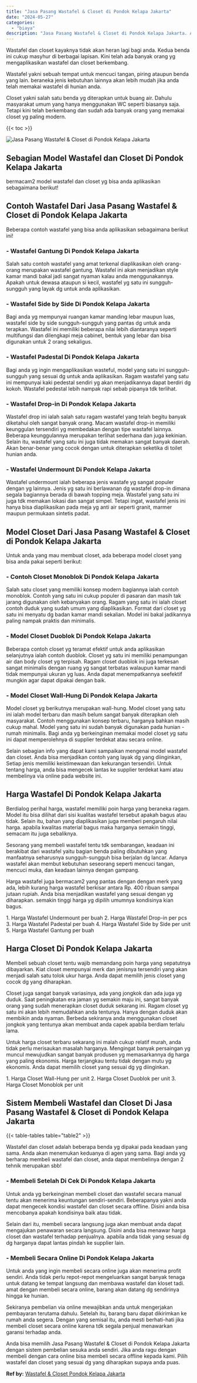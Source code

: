```yaml
---
title: "Jasa Pasang Wastafel & Closet di Pondok Kelapa Jakarta"
date: "2024-05-27"
categories: 
  - "biaya"
description: "Jasa Pasang Wastafel & Closet di Pondok Kelapa Jakarta. Anda bisa memilih Jasa Pasang Wastafel & Closet di Pondok Kelapa Jakarta dengan sistem pembelian sesu..."
---
```


Wastafel dan closet kayaknya tidak akan heran lagi bagi anda. Kedua benda ini cukup masyhur di berbagai lapisan. Kini telah ada banyak orang yg mengaplikasikan wastafel dan closet berkembang.

Wastafel yakni sebuah tempat untuk mencuci tangan, piring ataupun benda yang lain. beraneka jenis kebutuhan lainnya akan lebih mudah jika anda telah memakai wastafel di hunian anda.

Closet yakni salah satu benda yg diterapkan untuk buang air. Dahulu masyarakat umum yang hanya menggunakan WC seperti biasanya saja. Tetapi kini telah berkembang dan sudah ada banyak orang yang memakai closet yg paling modern.

{{< toc >}}

![Jasa Pasang Wastafel & Closet di Pondok Kelapa Jakarta](/images/wastafel-closet-murah23.png)

## Sebagian Model Wastafel dan Closet Di Pondok Kelapa Jakarta

bermacam2 model wastafel dan closet yg bisa anda aplikasikan sebagaimana berikut!

## Contoh Wastafel Dari Jasa Pasang Wastafel & Closet di Pondok Kelapa Jakarta

Beberapa contoh wastafel yang bisa anda aplikasikan sebagaimana berikut ini!

### \- Wastafel Gantung Di Pondok Kelapa Jakarta

Salah satu contoh wastafel yang amat terkenal diaplikasikan oleh orang-orang merupakan wastafel gantung. Wastafel ini akan menjadikan style kamar mandi bakal jadi sangat nyaman kalau anda menggunakannya. Apakah untuk dewasa ataupun si kecil, wastafel yg satu ini sungguh-sungguh yang layak dg untuk anda aplikasikan.

### \- Wastafel Side by Side Di Pondok Kelapa Jakarta

Bagi anda yg mempunyai ruangan kamar manding lebar maupun luas, wastafel side by side sungguh-sungguh yang pantas dg untuk anda terapkan. Wastafel ini memiliki beberapa nilai lebih diantaranya seperti multifungsi dan dilengkapi meja cabinet, bentuk yang lebar dan bisa digunakan untuk 2 orang sekaligus.

### \- Wastafel Padestal Di Pondok Kelapa Jakarta

Bagi anda yg ingin mengaplikasikan wasteful, model yang satu ini sungguh-sungguh yang sesuai dg untuk anda aplikasikan. Ragam wastafel yang satu ini mempunyai kaki pedestal sendiri yg akan menjadikannya dapat berdiri dg kokoh. Wastafel pedestal lebih nampak rapi sebab pipanya tdk terlihat.

### \- Wastafel Drop-in Di Pondok Kelapa Jakarta

Wastafel drop ini ialah salah satu ragam wastafel yang telah begitu banyak diketahui oleh sangat banyak orang. Macam wastafel drop-in memiliki keunggulan tersendiri yg membedakan dengan tipe wastafel lainnya. Beberapa keunggulannya merupakan terlihat sederhana dan juga kekinian. Selain itu, wastafel yang satu ini juga tidak memakan sangat banyak daerah. Akan benar-benar yang cocok dengan untuk diterapkan seketika di toilet hunian anda.

### \- Wastafel Undermount Di Pondok Kelapa Jakarta

Wastafel undermount ialah beberapa jenis wastafe yg sangat populer dengan yg lainnya. Jenis yg satu ini berlawanan dg wastafel drop-in dimana segala bagiannya berada di bawah topping meja. Wastafel yang satu ini juga tdk memakan lokasi dan sangat simpel. Tetapi ingat, wastafel jenis ini hanya bisa diaplikasikan pada meja yg anti air seperti granit, marmer maupun permukaan sintetis padat.

## Model Closet Dari Jasa Pasang Wastafel & Closet di Pondok Kelapa Jakarta

Untuk anda yang mau membuat closet, ada beberapa model closet yang bisa anda pakai seperti berikut:

### \- Contoh Closet Monoblok Di Pondok Kelapa Jakarta

Salah satu closet yang memiliki konsep modern bagiannya ialah contoh monoblok. Contoh yang satu ini cukup populer di pasaran dan masih tak jarang digunakan oleh kebanyakan orang. Ragam yang satu ini ialah closet contoh duduk yang sudah umum yang diaplikasikan. Format dari closet yg satu ini menyatu dg badan kamar mandi sekalian. Model ini bakal jadikannya paling nampak praktis dan minimalis.

### \- Model Closet Duoblok Di Pondok Kelapa Jakarta

Beberapa contoh closet yg teramat efektif untuk anda aplikasikan selanjutnya ialah contoh duoblok. Closet yg satu ini memiliki penampungan air dan body closet yg terpisah. Ragam closet duoblok ini juga terkesan sangat minimalis dengan ruang yg sangat terbatas walaupun kamar mandi tidak mempunyai ukuran yg luas. Anda dapat menempatkannya seefektif mungkin agar dapat dipakai dengan baik.

### \- Model Closet Wall-Hung Di Pondok Kelapa Jakarta

Model closet yg berikutnya merupakan wall-hung. Model closet yang satu ini ialah model terbaru dan masih belum sangat banyak diterapkan oleh masyarakat. Contoh menggunakan konsep terbaru, harganya bahkan masih cukup mahal. Model yang satu ini sudah banyak digunakan pada hunian - rumah minimalis. Bagi anda yg berkeinginan memakai model closet yg satu ini dapat memperolehnya di supplier terdekat atau secara online.

Selain sebagian info yang dapat kami sampaikan mengenai model wastafel dan closet. Anda bisa menjadikan contoh yang layak dg yang diinginkan, Setiap jenis memiliki keistimewaan dan kekurangan tersendiri. Untuk tentang harga, anda bisa mengecek lantas ke supplier terdekat kami atau membelinya via online pada website ini.

## Harga Wastafel Di Pondok Kelapa Jakarta

Berdialog perihal harga, wastafel memiliki poin harga yang beraneka ragam. Model itu bisa dilihat dari sisi kualitas wastafel tersebut apakah bagus atau tidak. Selain itu, bahan yang diaplikasikan juga memberi pengaruh nilai harga. apabila kwalitas material bagus maka harganya semakin tinggi, semacam itu juga sebaliknya.

Sesorang yang membeli wastafel tentu tdk sembarangan, keadaan ini berakibat dari wastafel yaitu bagian benda paling dibutuhkan yang manfaatnya seharusnya sungguh-sungguh bisa berjalan dg lancar. Adanya wastafel akan membut kebutuhan seseorang seperti mencuci tangan, mencuci muka, dan keadaan lainnya dengan gampang.

Harga wastafel juga bermacam2 yang pantas dengan dengan merk yang ada, lebih kurang harga wastafel berkisar antara Rp. 400 ribuan sampai jutaan rupiah. Anda bisa menjadikan wastafel yang sesuai dengan yg diharapkan. semakin tinggi harga yg dipilih umumnya kondisinya kian bagus.

1\. Harga Wastafel Undermount per buah 2. Harga Wastafel Drop-in per pcs 3. Harga Wastafel Padestal per buah 4. Harga Wastafel Side by Side per unit 5. Harga Wastafel Gantung per buah

## Harga Closet Di Pondok Kelapa Jakarta

Membeli sebuah closet tentu wajib memandang poin harga yang sepatutnya dibayarkan. Kiat closet mempunyai merk dan jenisnya tersendiri yang akan menjadi salah satu tolok ukur harga. Anda dapat memilih jenis closet yang cocok dg yang diharapkan.

Closet juga sangat banyak variasinya, ada yang jongkok dan ada juga yg duduk. Saat peningkatan era jaman yg semakin maju ini, sangat banyak orang yang sudah menerapkan closet duduk sekarang ini. Ragam closet yg satu ini akan lebih memudahkan anda tentunya. Hanya dengan duduk akan membikin anda nyaman. Berbeda sekiranya anda menggunakan closet jongkok yang tentunya akan membuat anda capek apabila berdiam terlalu lama.

Untuk harga closet terbaru sekarang ini malah cukup relatif murah, anda tidak perlu merisaukan masalah harganya. Mengingat banyak persaingan yg muncul mewujudkan sangat banyak produsen yg memasarkannya dg harga yang paling ekonomis. Harga terjangkau tentu tidak dengan mutu yg ekonomis. Anda dapat memilih closet yang sesuai dg yg diinginkan.

1\. Harga Closet Wall-Hung per unit 2. Harga Closet Duoblok per unit 3. Harga Closet Monoblok per unit

## Sistem Membeli Wastafel dan Closet Di Jasa Pasang Wastafel & Closet di Pondok Kelapa Jakarta

{{< table-tables table="table2" >}}

Wastafel dan closet adalah beberapa benda yg dipakai pada keadaan yang sama. Anda akan menemukan keduanya di agen yang sama. Bagi anda yg berharap membeli wastafel dan closet, anda dapat membelinya dengan 2 tehnik merupakan sbb!

### \- Membeli Setelah Di Cek Di Pondok Kelapa Jakarta

Untuk anda yg berkeinginan membeli closet dan wastafel secara manual tentu akan menerima keuntungan sendiri-sendiri. Beberapanya yakni anda dapat mengecek kondisi wastafel dan closet secara offline. Disini anda bisa mencobanya apakah kondisinya baik atau tidak.

Selain dari itu, membeli secara langsung juga akan membuat anda dapat mengajukan penawaran secara langsung. Disini anda bisa menawar harga closet dan wastafel terhadap penjualnya. apabila anda tidak yang sesuai dg dg harganya dapat lantas pindah ke supplier lain.

### \- Membeli Secara Online Di Pondok Kelapa Jakarta

Untuk anda yang ingin membeli secara online juga akan menerima profit sendiri. Anda tidak perlu repot-repot mengeluarkan sangat banyak tenaga untuk datang ke tempat langsung dan membawa wastafel dan kloset tadi. amat dengan membeli secara online, barang akan datang dg sendirinya hingga ke hunian.

Sekiranya pembelian via online mewajibkan anda untuk mengerjakan pembayaran terutama dahulu. Setelah itu, barang baru dapat dikirimkan ke rumah anda segera. Dengan yang semisal itu, anda mesti berhati-hati jika membeli closet secara online karena tdk segala penjual menawarkan garansi terhadap anda.

Anda bisa memilih Jasa Pasang Wastafel & Closet di Pondok Kelapa Jakarta dengan sistem pembelian sesuka anda sendiri. Jika anda ragu dengan membeli dengan cara online bisa membeli secara offline kepada kami. Pilih wastafel dan closet yang sesuai dg yang diharapkan supaya anda puas.

**Ref by:** [Wastafel & Closet Pondok Kelapa Jakarta](https://id.wikipedia.org/wiki/Wastafel)
